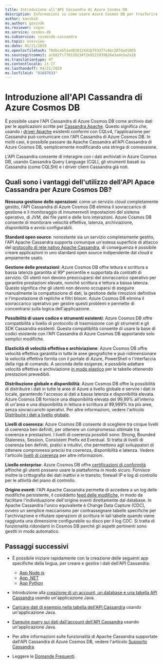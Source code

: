 ```yaml
---
title: Introduzione all'API Cassandra di Azure Cosmos DB
description: Informazioni su come usare Azure Cosmos DB per trasferire in modalità lift-and-shift le applicazioni esistenti e sviluppare nuove applicazioni con i driver Cassandra e CQL
author: kanshiG
ms.author: govindk
ms.reviewer: sngun
ms.service: cosmos-db
ms.subservice: cosmosdb-cassandra
ms.topic: overview
ms.date: 05/21/2019
ms.openlocfilehash: 70dbceb51ed030124d1b793d77c6bc287da91065
ms.sourcegitcommit: acb82fc770128234f2e9222939826e3ade3a2a28
ms.translationtype: HT
ms.contentlocale: it-IT
ms.lasthandoff: 04/21/2020
ms.locfileid: "81687633"
---
```

# <a name="introduction-to-the-azure-cosmos-db-cassandra-api"></a>Introduzione all'API Cassandra di Azure Cosmos DB

È possibile usare l'API Cassandra di Azure Cosmos DB come archivio dati per le applicazioni scritte per [Cassandra Apache](https://cassandra.apache.org). Questo significa che, usando i [driver Apache](https://cassandra.apache.org/doc/latest/getting_started/drivers.html?highlight=driver) esistenti conformi con CQLv4, l'applicazione per Cassandra può comunicare con l'API Cassandra di Azure Cosmos DB. In molti casi, è possibile passare da Apache Cassandra all'API Cassandra di Azure Cosmos DB, semplicemente modificando una stringa di connessione. 

L'API Cassandra consente di interagire con i dati archiviati in Azure Cosmos DB, usando Cassandra Query Language (CQL), gli strumenti basati su Cassandra (come CQLSH) e i driver client Cassandra già noti.

## <a name="what-is-the-benefit-of-using-apache-cassandra-api-for-azure-cosmos-db"></a>Quali sono i vantaggi dell'utilizzo dell'API Apace Cassandra per Azure Cosmos DB?

**Nessuna gestione delle operazioni**: come un servizio cloud completamente gestito, l'API Cassandra di Azure Cosmos DB elimina il sovraccarico di gestione e il monitoraggio di innumerevoli impostazioni del sistema operativo, di JVM, dei file yaml e delle loro interazioni. Azure Cosmos DB consente di monitorare velocità effettiva, latenza, archiviazione, disponibilità e avvisi configurabili.

**Standard open source**: nonostante sia un servizio completamente gestito, l'API Apache Cassandra supporta comunque un'estesa superficie di attacco del [protocollo di rete nativo Apache Cassandra](cassandra-support.md), di conseguenza è possibile creare applicazioni in uno standard open source indipendente dal cloud e ampiamente usato.

**Gestione delle prestazioni**: Azure Cosmos DB offre lettura e scrittura a bassa latenza garantita al 99° percentile e supportata da contratti di servizio. Gli utenti non devono preoccuparsi del sovraccarico operativo per garantire prestazioni elevate, nonché scrittura e lettura a bassa latenza. Questo significa che gli utenti non devono occuparsi di eseguire manualmente la compattazione di dati, la gestione delle rimozioni definitive e l'impostazione di repliche e filtri bloom. Azure Cosmos DB elimina il sovraccarico operativo per gestire questi problemi e permette di concentrarsi sulla logica dell'applicazione.

**Possibilità di usare codice e strumenti esistenti**: Azure Cosmos DB offre compatibilità a livello di protocollo di trasmissione con gli strumenti e gli SDK Cassandra esistenti. Questa compatibilità consente di usare la base di codici esistente con l'API Cassandra di Azure Cosmos DB apportando solo semplici modifiche.

**Elasticità di velocità effettiva e archiviazione**: Azure Cosmos DB offre velocità effettiva garantita in tutte le aree geografiche e può ridimensionare la velocità effettiva fornita con il portale di Azure, PowerShell o l'interfaccia della riga di comando. A seconda delle esigenze, è possibile adattare velocità effettiva e archiviazione [in modo elastico](manage-scale-cassandra.md) per le tabelle ottenendo prestazioni prevedibili.

**Distribuzione globale e disponibilità**: Azure Cosmos DB offre la possibilità di distribuire i dati in tutte le aree di Azure a livello globale e servire i dati in locale, garantendo l'accesso ai dati a bassa latenza e disponibilità elevata. Azure Cosmos DB fornisce una disponibilità elevata del 99,99% all'interno di un'area e una disponibilità in lettura e scrittura al 99,999% tra più aree, senza sovraccarichi operativi. Per altre informazioni, vedere l'articolo [Distribuire i dati a livello globale](distribute-data-globally.md). 

**Livelli di coerenza:** Azure Cosmos DB consente di scegliere tra cinque livelli di coerenza ben definiti, per ottenere un compromesso ottimale tra coerenza e prestazioni. I livelli di coerenza possibili sono: Strong, Bounded Staleness, Session, Consistent Prefix ed Eventual. Si tratta di livelli di coerenza ben definiti, pratici e intuitivi, che permettono agli sviluppatori di ottenere compromessi precisi tra coerenza, disponibilità e latenza. Vedere l'articolo [livelli di coerenza](consistency-levels.md) per altre informazioni. 

**Livello enterprise**: Azure Cosmos DB offre [certificazioni di conformità](https://www.microsoft.com/trustcenter) affinché gli utenti possano usare la piattaforma in modo sicuro. Fornisce inoltre la crittografia dei dati inattivi e in transito, firewall IP e log di controllo per le attività del piano di controllo.

**Origine eventi**: l'API Apache Cassandra permette di accedere a un log delle modifiche persistente, il cosiddetto [feed delle modifiche](cassandra-change-feed.md), in modo da facilitare l'individuazione dell'origine eventi direttamente dal database. In Apache Cassandra l'unico equivalente è Change Data Capture (CDC), ovvero un semplice meccanismo per contrassegnare tabelle specifiche per l'archiviazione e rifiutare operazioni di scrittura in tali tabelle quando viene raggiunta una dimensione configurabile su disco per il log CDC. Si tratta di funzionalità ridondanti in Cosmos DB perché gli aspetti pertinenti sono gestiti in modo automatico.

## <a name="next-steps"></a>Passaggi successivi

* È possibile iniziare rapidamente con la creazione delle seguenti app specifiche della lingua, per creare e gestire i dati dell'API Cassandra:
  - [App Node.js](create-cassandra-nodejs.md)
  - [App .NET](create-cassandra-dotnet.md)
  - [App Python](create-cassandra-python.md)

* Introduzione alla [creazione di un account, un database e una tabella API Cassandra](create-cassandra-api-account-java.md) usando un'applicazione Java.

* [Caricare dati di esempio nella tabella dell'API Cassandra](cassandra-api-load-data.md) usando un'applicazione Java.

* [Eseguire query sui dati dall'account dell'API Cassandra](cassandra-api-query-data.md) usando un'applicazione Java.

* Per altre informazioni sulle funzionalità di Apache Cassandra supportate dall'API Cassandra di Azure Cosmos DB, vedere l'articolo [Supporto Cassandra](cassandra-support.md).

* Leggere le [Domande Frequenti](cassandra-faq.md).
